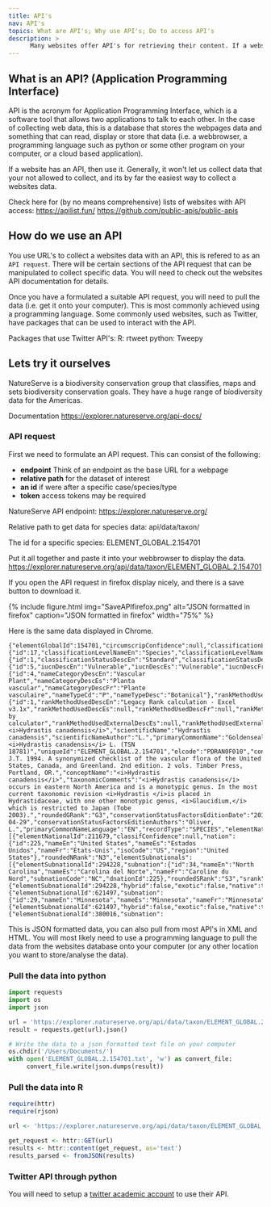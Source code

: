 ```yaml
---
title: API's
nav: API's
topics: What are API's; Why use API's; Do to access API's
description: >
      Many websites offer API's for retrieving their content. If a website has an API, use it.
---
```


## What is an API? (Application Programming Interface)
API is the acronym for Application Programming Interface, which is a software tool that allows two applications to talk to each other. In the case of collecting web data, this is a database that stores the webpages data and something that can read, display or store that data (i.e. a webbrowser, a programming language such as python or some other program on your computer, or a cloud based application).

If a website has an API, then use it. Generally, it won't let us collect data that your not allowed to collect, and its by far the easiest way to collect a websites data.

Check here for (by no means comprehensive) lists of websites with API access:
https://apilist.fun/
https://github.com/public-apis/public-apis

## How do we use an API

You use URL's to collect a websites data with an API, this is refered to as an `API request`. There will be certain sections of the API request that can be manipulated to collect specific data. You will need to check out the websites API documentation for details.

Once you have a formulated a suitable API request, you will need to pull the data (i.e. get it onto your computer). This is most commonly achieved using a programming language. Some commonly used websites, such as Twitter, have packages that can be used to interact with the API.

Packages that use Twitter API's:
R: rtweet 
python: Tweepy


## Lets try it ourselves
NatureServe is a biodiversity conservation group that classifies, maps and sets biodiversity conservation goals.
They have a huge range of biodiversity data for the Americas.

Documentation 
https://explorer.natureserve.org/api-docs/

### API request
First we need to formulate an API request. 
This can consist of the following:
* **endpoint** Think of an endpoint as the base URL for a webpage
* **relative path** for the dataset of interest 
* **an id** if were after a specific case/species/type
* **token** access tokens may be required

NatureServe API endpoint:
https://explorer.natureserve.org/

Relative path to get data for species data:
api/data/taxon/

The id for a specific species:
ELEMENT_GLOBAL.2.154701

Put it all together and paste it into your webbrowser to display the data.
https://explorer.natureserve.org/api/data/taxon/ELEMENT_GLOBAL.2.154701

If you open the API request in firefox display nicely, and there is a save button to download it.

{% include figure.html img="SaveAPIfirefox.png" alt="JSON formatted in firefox" caption="JSON formatted in firefox" width="75%" %}

Here is the same data displayed in Chrome.

```
{"elementGlobalId":154701,"circumscripConfidence":null,"classificationLevel":{"id":17,"classificationLevelNameEn":"Species","classificationLevelNameEs":"Especies","classificationLevelNameFr":"Espèce"},"classificationStatus":{"id":1,"classificationStatusDescEn":"Standard","classificationStatusDescEs":"Estándar","classificationStatusDescFr":"Standard"},"iucn":{"id":5,"iucnDescEn":"Vulnerable","iucnDescEs":"Vulnerable","iucnDescFr":"Vulnérable","iucnCode":"VU"},"nameCategory":{"id":4,"nameCategoryDescEn":"Vascular Plant","nameCategoryDescEs":"Planta vascular","nameCategoryDescFr":"Plante vasculaire","nameTypeCd":"P","nameTypeDesc":"Botanical"},"rankMethodUsed":{"id":1,"rankMethodUsedDescEn":"Legacy Rank calculation - Excel v3.1x","rankMethodUsedDescEs":null,"rankMethodUsedDescFr":null,"rankMethodUsedExternalDescEn":"Ranked by calculator","rankMethodUsedExternalDescEs":null,"rankMethodUsedExternalDescFr":null},"formattedScientificName":"<i>Hydrastis canadensis</i>","scientificName":"Hydrastis canadensis","scientificNameAuthor":"L.","primaryCommonName":"Goldenseal","relatedItisNames":"<i>Hydrastis canadensis</i> L. (TSN 18781)","uniqueId":"ELEMENT_GLOBAL.2.154701","elcode":"PDRAN0F010","conceptRefFullCitation":"Kartesz, J.T. 1994. A synonymized checklist of the vascular flora of the United States, Canada, and Greenland. 2nd edition. 2 vols. Timber Press, Portland, OR.","conceptName":"<i>Hydrastis canadensis</i>","taxonomicComments":"<i>Hydrastis canadensis</i> occurs in eastern North America and is a monotypic genus. In the most current taxonomic revision <i>Hydrastis </i>is placed in Hydrastidaceae, with one other monotypic genus, <i>Glaucidium,</i> which is restricted to Japan (Tobe 2003).","roundedGRank":"G3","conservationStatusFactorsEditionDate":"2013-04-29","conservationStatusFactorsEditionAuthors":"Oliver, L.","primaryCommonNameLanguage":"EN","recordType":"SPECIES","elementNationals":[{"elementNationalId":211679,"classifConfidence":null,"nation":{"id":225,"nameEn":"United States","nameEs":"Estados Unidos","nameFr":"États-Unis","isoCode":"US","region":"United States"},"roundedNRank":"N3","elementSubnationals":[{"elementSubnationalId":294228,"subnation":{"id":34,"nameEn":"North Carolina","nameEs":"Carolina del Norte","nameFr":"Caroline du Nord","subnationCode":"NC","dnationId":225},"roundedSRank":"S3","srank":"S3","speciesSubnational":{"elementSubnationalId":294228,"hybrid":false,"exotic":false,"native":true}},{"elementSubnationalId":621497,"subnation":{"id":29,"nameEn":"Minnesota","nameEs":"Minnesota","nameFr":"Minnesota","subnationCode":"MN","dnationId":225},"roundedSRank":"S1","srank":"S1","speciesSubnational":{"elementSubnationalId":621497,"hybrid":false,"exotic":false,"native":true}},{"elementSubnationalId":380016,"subnation":
```

This is JSON formatted data, you can also pull from most API's in XML and HTML. You will most likely need to use a programming language to pull the data from the websites database onto your computer (or any other location you want to store/analyse the data).

### Pull the data into python

```python
import requests
import os
import json

url = 'https://explorer.natureserve.org/api/data/taxon/ELEMENT_GLOBAL.2.154701'
result = requests.get(url).json()

# Write the data to a json formatted text file on your computer
os.chdir('/Users/Documents/')
with open('ELEMENT_GLOBAL.2.154701.txt', 'w') as convert_file: 
     convert_file.write(json.dumps(result))

```

### Pull the data into R
```R
require(httr)
require(rjson)

url <- 'https://explorer.natureserve.org/api/data/taxon/ELEMENT_GLOBAL.2.154701'

get_request <- httr::GET(url)
results <- httr::content(get_request, as='text')
results_parsed <- fromJSON(results)
```

### Twitter API through python
You will need to setup a <a href='https://developer.twitter.com/en/products/twitter-api/academic-research' target='_blank'>twitter academic account</a> to use their API.

